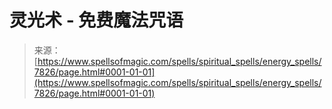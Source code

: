 <!--yml

分类：未分类

日期：2024-06-12 18:42:56

-->

# 灵光术 - 免费魔法咒语

> 来源：[https://www.spellsofmagic.com/spells/spiritual_spells/energy_spells/7826/page.html#0001-01-01](https://www.spellsofmagic.com/spells/spiritual_spells/energy_spells/7826/page.html#0001-01-01)
